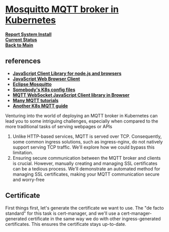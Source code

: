 # **[Mosquitto MQTT broker in Kubernetes](https://www.enabler.no/en/blog/mosquitto-mqtt-broker-in-kubernetes)**

**[Report System Install](./report-system-install.md)**\
**[Current Status](../development/status/weekly/current_status.md)**\
**[Back to Main](../README.md)**

## references

- **[JavaScript Client Library for node.js and browsers](https://github.com/mqttjs/MQTT.js)**
- **[JavaScript Web Browser Client](http://www.steves-internet-guide.com/mqtt-websockets/)**
- **[Eclipse Mosquitto](https://mosquitto.org/)**
- **[Somebody's K8s config files](https://github.com/abalage/mosquitto-mqtt-k8s/blob/main/base/mosquitto.conf)**
- **[MQTT WebSocket JavaScript Client library in Browser](http://www.steves-internet-guide.com/using-javascript-mqtt-client-websockets/)**
- **[Many MQTT tutorials](http://www.steves-internet-guide.com/)**
- **[Another K8s MQTT guide](https://www.enabler.no/en/blog/mosquitto-mqtt-broker-in-kubernetes)**

Venturing into the world of deploying an MQTT broker in Kubernetes can lead you to some intriguing challenges, especially when compared to the more traditional tasks of serving webpages or APIs

1. Unlike HTTP-based services, MQTT is served over TCP. Consequently, some common ingress solutions, such as ingress-nginx, do not natively support serving TCP traffic. We'll explore how we could bypass this limitation.
2. Ensuring secure communication between the MQTT broker and clients is crucial. However, manually creating and managing SSL certificates can be a tedious process. We'll demonstrate an automated method for managing SSL certificates, making your MQTT communication secure and worry-free

## Certificate

First things first, let's generate the certificate we want to use. The "de facto standard" for this task is cert-manager, and we'll use a cert-manager-generated certificate in the same way we do with other ingress-generated certificates. This ensures the certificate stays up-to-date.

